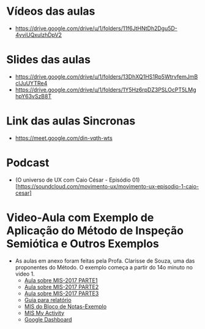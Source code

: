 # Vídeos das aulas

* https://drive.google.com/drive/u/1/folders/11f6JtHNtDh2Dgu5D-4yviUQxulzhDpV2

# Slides das aulas

* https://drive.google.com/drive/u/1/folders/13DhXQ1HS1Rp5WtrvfemJmBclJuUYTRe4
* https://drive.google.com/drive/u/1/folders/1Y5Hz6rpDZ3PSLOcPT5LMghpY63vSzB8T

# Link das aulas Sincronas

* https://meet.google.com/din-vqth-wts

# Podcast

* (O universo de UX com Caio César - Episódio 01)[https://soundcloud.com/movimento-ux/movimento-ux-episodio-1-caio-cesar]

# Video-Aula com Exemplo de Aplicação do Método de Inspeção Semiótica e Outros Exemplos

* As aulas em anexo foram feitas pela Profa. Clarisse de Souza, uma das proponentes do Método. O exemplo começa a partir do 14o minuto no video 1.
    * [Aula sobre MIS-2017 PARTE1](https://drive.google.com/file/d/1bRpujwYVWoMNZspLb_gATQwRgxyV4vez/view)
    * [Aula sobre MIS-2017 PARTE2](https://drive.google.com/file/d/14sBwy9czl1zZ-X5_KEJnavVmXEOW9yCP/view)
    * [Aula sobre MIS-2017 PARTE3](https://drive.google.com/file/d/1IA88QaWHapYmB4t9aaXtpwxImg-ROP_T/view)
    * [Guia para relatório](https://drive.google.com/file/d/1pvJd74dL2mWUxeg2GO14_7yoeb8VYqzX/view)
    * [MIS do Bloco de Notas-Exemplo](https://drive.google.com/file/d/1xUNYYoZ4aEsdDZ6ep7zxADRVGk89pGRn/view)
    * [MIS My Activity](https://drive.google.com/file/d/1zMNwu0oXL_SNocpRIczNj3iFd29FfpYy/view)
    * [Google Dashboard](https://drive.google.com/file/d/1sFxDwNVXq0KjcjUp23IddU4UCMlfkYr5/view)